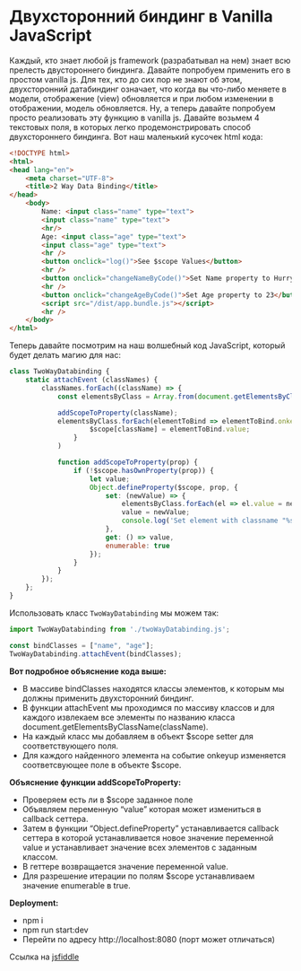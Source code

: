 # Двухсторонний биндинг в  Vanilla JavaScript

Каждый, кто знает любой js framework (разрабатывал на нем) знает всю прелесть двустороннего биндинга. Давайте попробуем применить его в простом vanilla js.
Для тех, кто до сих пор не знают об этом, двухсторонний датабиндинг означает, что когда вы что-либо меняете в модели, отображение (view) обновляется и при любом изменении в отображении, модель обновляется.
Ну, а теперь давайте попробуем просто реализовать эту функцию в vanilla js. 
Давайте возьмем 4 текстовых поля, в которых легко продемонстрировать способ двухстороннего биндинга. Вот наш маленький кусочек html кода:

```html
<!DOCTYPE html>
<html>
<head lang="en">
    <meta charset="UTF-8">
    <title>2 Way Data Binding</title>
</head>
    <body>
        Name: <input class="name" type="text">
        <input class="name" type="text">
        <hr/>
        Age: <input class="age" type="text">
        <input class="age" type="text">
        <hr />
        <button onclick="log()">See $scope Values</button>
        <hr />
        <button onclick="changeNameByCode()">Set Name property to Hurry</button>
        <hr />
        <button onclick="changeAgeByCode()">Set Age property to 23</button>
        <script src="/dist/app.bundle.js"></script>
        <hr />
    </body>
</html>
```
Теперь давайте посмотрим на наш волшебный код JavaScript, который будет делать магию для нас:
```javascript
class TwoWayDatabinding {
    static attachEvent (classNames) {
        classNames.forEach((className) => {
            const elementsByClass = Array.from(document.getElementsByClassName(className));

            addScopeToProperty(className);
            elementsByClass.forEach(elementToBind => elementToBind.onkeyup = function () {
                    $scope[className] = elementToBind.value;
                }
            )

            function addScopeToProperty(prop) {
                if (!$scope.hasOwnProperty(prop)) {
                    let value;
                    Object.defineProperty($scope, prop, {
                        set: (newValue) => {
                            elementsByClass.forEach(el => el.value = newValue);
                            value = newValue;
                            console.log('Set element with classname "%s" value "%s"', className, newValue);
                        },
                        get: () => value,
                        enumerable: true
                    });
                }
            }
        });
    };
}
```
Использовать класс `TwoWayDatabinding` мы можем так:
```javascript
import TwoWayDatabinding from './twoWayDatabinding.js';

const bindClasses = ["name", "age"];
TwoWayDatabinding.attachEvent(bindClasses);
```

**Вот подробное объяснение кода выше:**
* В массиве bindClasses находятся классы элементов, к которым мы должны применить двухсторонний биндинг.
* В функции attachEvent мы проходимся по массиву классов и для каждого извлекаем все элементы по названию класса document.getElementsByClassName(className).
* На каждый класс мы добавляем в объект $scope setter для соответствующего поля.
* Для каждого найденного элемента на событие onkeyup изменяется соответсвующее поле в объекте $scope.

**Объяснение функции addScopeToProperty:**
* Проверяем есть ли в $scope заданное поле
* Объявляем переменную “value” которая может измениться в callback сеттера.
* Затем в функции  “Object.defineProperty” устанавливается callback  сеттера в которой устанавливается новое значение переменной value и устанавливает значение всех элементов с заданным классом.
* В геттере возвращается значение переменной value.
* Для разрешение итерации по полям $scope устанавливаем значение enumerable в true.

**Deployment:**
* npm i
* npm run start:dev
* Перейти по адресу http://localhost:8080 (порт может отличаться)

Ссылка на [jsfiddle](https://jsfiddle.net/64zdm3so/2)
